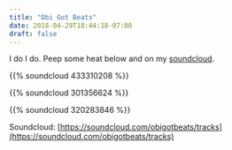```yaml
---
title: "Obi Got Beats"
date: 2018-04-29T18:44:18-07:00
draft: false
---
```


I do I do. Peep some heat below and on my [soundcloud](https://soundcloud.com/obigotbeats/tracks).


{{% soundcloud 433310208 %}}

{{% soundcloud 301356624 %}}

{{% soundcloud 320283846 %}}

Soundcloud: [https://soundcloud.com/obigotbeats/tracks](https://soundcloud.com/obigotbeats/tracks)